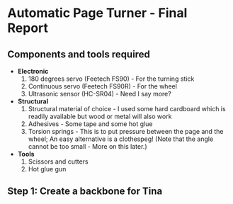 # Automatic Page Turner - Final Report

## Components and tools required
- **Electronic**
    1. 180 degrees servo (Feetech FS90) - For the turning stick
    2. Continuous servo (Feetech FS90R) - For the wheel
    3. Ultrasonic sensor (HC-SR04) - Need I say more?
- **Structural**
    1. Structural material of choice - I used some hard cardboard which is readily available but wood or metal will also work
    2. Adhesives - Some tape and some hot glue
    3. Torsion springs - This is to put pressure between the page and the wheel; An easy alternative is a clothespeg! (Note that the angle cannot be too small - More on this later.)
- **Tools**
    1. Scissors and cutters
    2. Hot glue gun

## Step 1: Create a backbone for Tina
